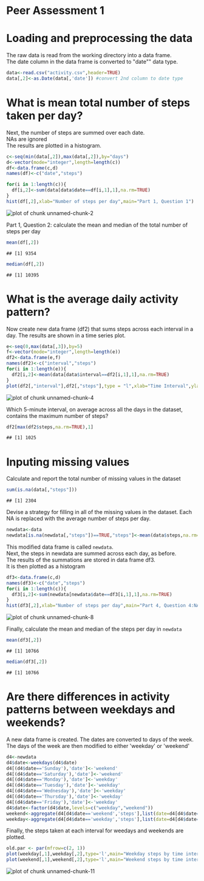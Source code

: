 
Peer Assessment 1
======================================================================

Loading and preprocessing the data
=====================================
The raw data is read from the working directory into a data frame.  
The date column in the data frame is converted to "date"" data type.


```r
data<-read.csv("activity.csv",header=TRUE)
data[,2]<-as.Date(data[,'date']) #convert 2nd column to date type
```

What is mean total number of steps taken per day?
=========================================

Next, the number of steps are summed over each date.  
NAs are ignored  
The results are plotted in a histogram.  


```r
c<-seq(min(data[,2]),max(data[,2]),by="days")
d<-vector(mode="integer",length=length(c))
df<-data.frame(c,d)
names(df)<-c("date","steps")

for(i in 1:length(c)){
  df[i,2]<-sum(data[data$date==df[i,1],1],na.rm=TRUE)
}
hist(df[,2],xlab="Number of steps per day",main="Part 1, Question 1")
```

![plot of chunk unnamed-chunk-2](figure/unnamed-chunk-2.png) 

Part 1, Question 2: calculate the mean and median of the total number of 
steps per day


```r
mean(df[,2])
```

```
## [1] 9354
```

```r
median(df[,2])
```

```
## [1] 10395
```

What is the average daily activity pattern?
===========================================
Now create new data frame (df2) that sums steps across each interval in a day.
The results are shown in a time series plot.


```r
e<-seq(0,max(data[,3]),by=5)
f<-vector(mode="integer",length=length(e))
df2<-data.frame(e,f)
names(df2)<-c("interval","steps")
for(i in 1:length(e)){
  df2[i,2]<-mean(data[data$interval==df2[i,1],1],na.rm=TRUE)
}
plot(df2[,"interval"],df2[,"steps"],type = "l",xlab="Time Interval",ylab="Number of Steps",main="Part 3 Question 1")
```

![plot of chunk unnamed-chunk-4](figure/unnamed-chunk-4.png) 

Which 5-minute interval, on average across all the days in the dataset, contains the maximum number of steps?


```r
df2[max(df2$steps,na.rm=TRUE),1]
```

```
## [1] 1025
```

Inputing missing values
========================================
Calculate and report the total number of missing values in the dataset

```r
sum(is.na(data[,"steps"]))
```

```
## [1] 2304
```

Devise a strategy for filling in all of the missing values in the dataset.
Each NA is replaced with the average number of steps per day.

```r
newdata<-data
newdata[is.na(newdata[,"steps"])==TRUE,"steps"]<-mean(data$steps,na.rm=TRUE)
```
This modified data frame is called `newdata`.  
Next, the steps in newdata are summed across each day, as before.  
The results of the summations are stored in data frame df3.  
It is then plotted as a histogram  

```r
df3<-data.frame(c,d)
names(df3)<-c("date","steps")
for(i in 1:length(c)){
  df3[i,2]<-sum(newdata[newdata$date==df3[i,1],1],na.rm=TRUE)
}
hist(df3[,2],xlab="Number of steps per day",main="Part 4, Question 4:NAs replaced")
```

![plot of chunk unnamed-chunk-8](figure/unnamed-chunk-8.png) 

Finally, calculate the mean and median of the steps per day in `newdata`

```r
mean(df3[,2])
```

```
## [1] 10766
```

```r
median(df3[,2])
```

```
## [1] 10766
```

Are there differences in activity patterns between weekdays and weekends?
===================================================
A new data frame is created.  The dates are converted to days of the week.  
The days of the week are then modified to either 'weekday' or 'weekend'

```r
d4<-newdata
d4$date<-weekdays(d4$date)
d4[(d4$date=='Sunday'),'date']<-'weekend'
d4[(d4$date=='Saturday'),'date']<-'weekend'
d4[(d4$date=='Monday'),'date']<-'weekday'
d4[(d4$date=='Tuesday'),'date']<-'weekday'
d4[(d4$date=='Wednesday'),'date']<-'weekday'
d4[(d4$date=='Thursday'),'date']<-'weekday'
d4[(d4$date=='Friday'),'date']<-'weekday'
d4$date<-factor(d4$date,levels=c("weekday","weekend"))
weekend<-aggregate(d4[d4$date=='weekend','steps'],list(date=d4[d4$date=='weekend','interval']),mean)
weekday<-aggregate(d4[d4$date=='weekday','steps'],list(date=d4[d4$date=='weekday','interval']),mean)
```
Finally, the steps taken at each interval for weedays and weekends are plotted.

```r
old.par <- par(mfrow=c(2, 1))
plot(weekday[,1],weekday[,2],type='l',main="Weekday steps by time interval",xlab='interval',ylab='steps')
plot(weekend[,1],weekend[,2],type='l',main="Weekend steps by time interval",xlab='interval',ylab='steps')
```

![plot of chunk unnamed-chunk-11](figure/unnamed-chunk-11.png) 
